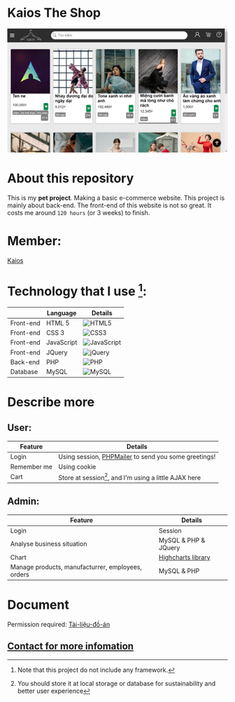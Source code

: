 # Kaios The Shop
![Preview image](/resource/preview.png)

# About this repository
This is my **pet project**. Making a basic e-commerce website.
This project is mainly about back-end. The front-end of this website is not so great. 
It costs me around ``120 hours`` (or 3 weeks) to finish.
# Member:
[Kaios](https://github.com/caoTayTang)
# Technology that I use [^1]:
||Language|Details|
|-----|-----|------|
|Front-end| HTML 5 | ![HTML5](https://img.shields.io/badge/html5-%23E34F26.svg?style=for-the-badge&logo=html5&logoColor=white) |
|Front-end|CSS 3| ![CSS3](https://img.shields.io/badge/css3-%231572B6.svg?style=for-the-badge&logo=css3&logoColor=white)| 
|Front-end|JavaScript|![JavaScript](https://img.shields.io/badge/javascript-%23323330.svg?style=for-the-badge&logo=javascript&logoColor=%23F7DF1E)|
|Front-end|JQuery|![jQuery](https://img.shields.io/badge/jquery-%230769AD.svg?style=for-the-badge&logo=jquery&logoColor=white)|
|Back-end|PHP|![PHP](https://img.shields.io/badge/php-%23777BB4.svg?style=for-the-badge&logo=php&logoColor=white)|
|Database|MySQL|![MySQL](https://img.shields.io/badge/mysql-f2f2f2.svg?style=for-the-badge&logo=mysql)|

# Describe more
## User: 
|Feature|Details|
|--- |--- |
|Login|Using session, [PHPMailer](https://github.com/PHPMailer/PHPMailer) to send you some greetings!|
|Remember me|Using cookie|
|Cart|Store at session[^2], and I'm using a little AJAX here|
## Admin: 
|Feature|Details|
|--- |--- |
|Login|Session|
|Analyse business situation |MySQL & PHP & JQuery|
|Chart|[Highcharts library](https://www.highcharts.com/)|
|Manage products, manufacturrer, employees, orders|MySQL & PHP|

# Document
Permission required:
[Tài-liệu-đồ-án](https://docs.google.com/document/d/13PA4IHpF2zNDiqhT22BtzrU-UoPr6WEl/edit?usp=sharing&ouid=102930655594417882294&rtpof=true&sd=true)

## [Contact for more infomation](https://www.messenger.com/t/kaiosthefox)
[^1]: Note that this project do not include any framework.
[^2]: You should store it at local storage or database for sustainability and better user experience